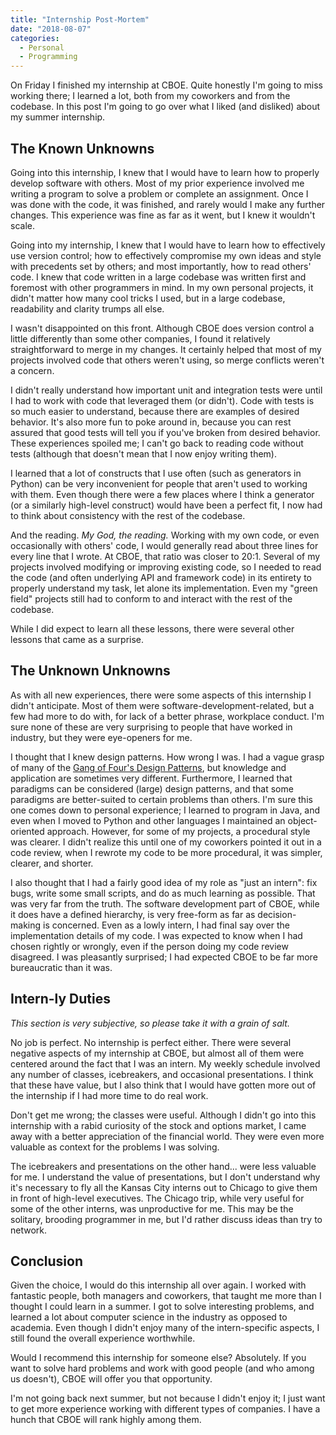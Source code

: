 ```yaml
---
title: "Internship Post-Mortem"
date: "2018-08-07"
categories:
  - Personal
  - Programming
---
```


On Friday I finished my internship at CBOE.  Quite honestly I'm going to miss
working there; I learned a lot, both from my coworkers and from the codebase.
In this post I'm going to go over what I liked (and disliked) about my summer
internship.

## The Known Unknowns

Going into this internship, I knew that I would have to learn how to properly
develop software with others.  Most of my prior experience involved me writing a
program to solve a problem or complete an assignment.  Once I was done with the
code, it was finished, and rarely would I make any further changes.  This
experience was fine as far as it went, but I knew it wouldn't scale.

Going into my internship, I knew that I would have to learn how to effectively
use version control; how to effectively compromise my own ideas and style with
precedents set by others; and most importantly, how to read others' code.  I
knew that code written in a large codebase was written first and foremost with
other programmers in mind.  In my own personal projects, it didn't matter how
many cool tricks I used, but in a large codebase, readability and clarity trumps
all else.

I wasn't disappointed on this front.  Although CBOE does version control a
little differently than some other companies, I found it relatively
straightforward to merge in my changes.  It certainly helped that most of my
projects involved code that others weren't using, so merge conflicts weren't a
concern.

I didn't really understand how important unit and integration tests were until I
had to work with code that leveraged them (or didn't).  Code with tests is so
much easier to understand, because there are examples of desired behavior.  It's
also more fun to poke around in, because you can rest assured that good tests
will tell you if you've broken from desired behavior.  These experiences spoiled
me; I can't go back to reading code without tests (although that doesn't mean
that I now enjoy writing them).

I learned that a lot of constructs that I use often (such as generators in
Python) can be very inconvenient for people that aren't used to working with
them.  Even though there were a few places where I think a generator (or a
similarly high-level construct) would have been a perfect fit, I now had to
think about consistency with the rest of the codebase.

And the reading.  *My God, the reading.*  Working with my own code, or even
occasionally with others' code, I would generally read about three lines for
every line that I wrote.  At CBOE, that ratio was closer to 20:1.  Several of my
projects involved modifying or improving existing code, so I needed to read the
code (and often underlying API and framework code) in its entirety to properly
understand my task, let alone its implementation.  Even my "green field"
projects still had to conform to and interact with the rest of the codebase.

While I did expect to learn all these lessons, there were several other lessons
that came as a surprise.

## The Unknown Unknowns

As with all new experiences, there were some aspects of this internship I didn't
anticipate.  Most of them were software-development-related, but a few had more
to do with, for lack of a better phrase, workplace conduct.  I'm sure none of
these are very surprising to people that have worked in industry, but they were
eye-openers for me.

I thought that I knew design patterns.  How wrong I was.  I had a vague grasp of
many of the [Gang of Four's Design Patterns][1], but knowledge and application
are sometimes very different.  Furthermore, I learned that paradigms can be
considered (large) design patterns, and that some paradigms are better-suited to
certain problems than others.  I'm sure this one comes down to personal
experience; I learned to program in Java, and even when I moved to Python and
other languages I maintained an object-oriented approach.  However, for some of
my projects, a procedural style was clearer.  I didn't realize this until one of
my coworkers pointed it out in a code review, when I rewrote my code to be more
procedural, it was simpler, clearer, and shorter.

I also thought that I had a fairly good idea of my role as "just an intern": fix
bugs, write some small scripts, and do as much learning as possible.  That was
very far from the truth.  The software development part of CBOE, while it does
have a defined hierarchy, is very free-form as far as decision-making is
concerned.  Even as a lowly intern, I had final say over the implementation
details of my code.  I was expected to know when I had chosen rightly or
wrongly, even if the person doing my code review disagreed.  I was pleasantly
surprised; I had expected CBOE to be far more bureaucratic than it was.

## Intern-ly Duties

*This section is very subjective, so please take it with a grain of salt.*

No job is perfect.  No internship is perfect either.  There were several
negative aspects of my internship at CBOE, but almost all of them were centered
around the fact that I was an intern.  My weekly schedule involved any number of
classes, icebreakers, and occasional presentations.  I think that these have
value, but I also think that I would have gotten more out of the internship if I
had more time to do real work.

Don't get me wrong; the classes were useful.  Although I didn't go into this
internship with a rabid curiosity of the stock and options market, I came away
with a better appreciation of the financial world.  They were even more valuable
as context for the problems I was solving.

The icebreakers and presentations on the other hand... were less valuable for
me. I understand the value of presentations, but I don't understand why it's
necessary to fly all the Kansas City interns out to Chicago to give them in
front of high-level executives.  The Chicago trip, while very useful for some of
the other interns, was unproductive for me.  This may be the solitary, brooding
programmer in me, but I'd rather discuss ideas than try to network.

## Conclusion

Given the choice, I would do this internship all over again.  I worked with
fantastic people, both managers and coworkers, that taught me more than I
thought I could learn in a summer.  I got to solve interesting problems, and
learned a lot about computer science in the industry as opposed to academia.
Even though I didn't enjoy many of the intern-specific aspects, I still found
the overall experience worthwhile.

Would I recommend this internship for someone else?  Absolutely.  If you want to
solve hard problems and work with good people (and who among us doesn't), CBOE
will offer you that opportunity.

I'm not going back next summer, but not because I didn't enjoy it; I just want
to get more experience working with different types of companies.  I have a
hunch that CBOE will rank highly among them.

[1]: <https://www.amazon.com/Design-Patterns-Object-Oriented-Addison-Wesley-Professional-ebook/dp/B000SEIBB8> "Design Patterns: Elements of Reusable Object-Oriented Software"
